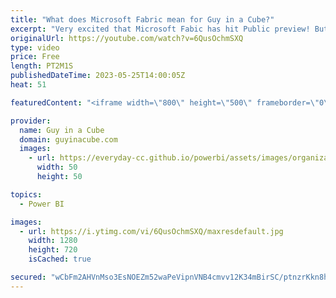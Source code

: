 ```yaml
---
title: "What does Microsoft Fabric mean for Guy in a Cube?"
excerpt: "Very excited that Microsoft Fabic has hit Public preview! But what does that mean for Guy in a Cube? Is Guy in a Cube going to cover Microsoft Fabric?   Blog: https://azure.microsoft.com/blog/introducing-microsoft-fabric-data-analytics-for-the-era-of-ai/  Blog: https://powerbi.microsoft.com/blog/introducing-microsoft-fabric-and-copilot-in-microsoft-power-bi/"
originalUrl: https://youtube.com/watch?v=6QusOchmSXQ
type: video
price: Free
length: PT2M1S
publishedDateTime: 2023-05-25T14:00:05Z
heat: 51

featuredContent: "<iframe width=\"800\" height=\"500\" frameborder=\"0\" src=\"https://www.youtube.com/embed/6QusOchmSXQ\" allow=\"accelerometer; autoplay; encrypted-media; gyroscope; picture-in-picture\" allowfullscreen></iframe>"

provider:
  name: Guy in a Cube
  domain: guyinacube.com
  images:
    - url: https://everyday-cc.github.io/powerbi/assets/images/organizations/guyinacube.com-50x50.jpg
      width: 50
      height: 50

topics:
  - Power BI

images:
  - url: https://i.ytimg.com/vi/6QusOchmSXQ/maxresdefault.jpg
    width: 1280
    height: 720
    isCached: true

secured: "wCbFm2AHVnMso3EsNOEZm52waPeVipnVNB4cmvv12K34mBirSC/ptnzrKkn8hg3Ovk/ySV8VA1FN381Mwl2tSC5k9nSg9rI0srWocCuPoCVwWrXIwaIqAsM862YJANl/5f0XVXjRky99fLXq08Aeb4iapnH3T9LrwP1AwXL1K+eALPp8XZWT8asQt5Wu/z5oRHQJBJbrMYYFqCe8QT9Wvo5QtsEo2MHsd/lgLPCzBcwdrqR3W3I6jizpAC/i7TWfcedaqMoq1pwJj26fdlO+Dn9KTX1c15e4RyKYms5DcGIY+jQsVFhto+I1da8TfsJjZb2qrFPdc3C5BlLmKrSJH5pV+AcZsOT5+3GE991XX4JrdjjwfXzIbI06jtVRnhU2yOwx0nxZLtOoomMvjc54aXYUc8H8OPVgWvgzmeLHwio=;XHrtRDsJlA6GV/MjsAWZhg=="
---
```


